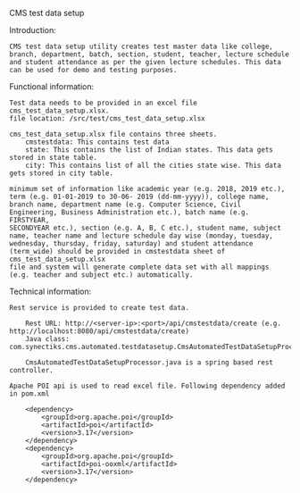 CMS test data setup

Introduction:

	CMS test data setup utility creates test master data like college, branch, department, batch, section, student, teacher, lecture schedule 
	and student attendance as per the given lecture schedules. This data can be used for demo and testing purposes.

Functional information:

	Test data needs to be provided in an excel file cms_test_data_setup.xlsx. 
	file location: /src/test/cms_test_data_setup.xlsx

	cms_test_data_setup.xlsx file contains three sheets. 
		cmstestdata: This contains test data
		state: This contains the list of Indian states. This data gets stored in state table.
		city: This contains list of all the cities state wise. This data gets stored in city table.
	
	minimum set of information like academic year (e.g. 2018, 2019 etc.), term (e.g. 01-01-2019 to 30-06- 2019 (dd-mm-yyyy)), college name, 
	branch name, department name (e.g. Computer Science, Civil Engineering, Business Administration etc.), batch name (e.g. FIRSTYEAR, 
	SECONDYEAR etc.), section (e.g. A, B, C etc.), student name, subject name, teacher name and lecture schedule day wise (monday, tuesday, 
	wednesday, thursday, friday, saturday) and student attendance (term_wide) should be provided in cmstestdata sheet of cms_test_data_setup.xlsx 
	file and system will generate complete data set with all mappings (e.g. teacher and subject etc.) automatically.

Technical information:

	Rest service is provided to create test data.
	
		Rest URL: http://<server-ip>:<port>/api/cmstestdata/create (e.g. http://localhost:8080/api/cmstestdata/create)
		Java class: com.synectiks.cms.automated.testdatasetup.CmsAutomatedTestDataSetupProcessor

		CmsAutomatedTestDataSetupProcessor.java is a spring based rest controller.
	
	Apache POI api is used to read excel file. Following dependency added in pom.xml
	
		<dependency>
			<groupId>org.apache.poi</groupId>
			<artifactId>poi</artifactId>
			<version>3.17</version>
		</dependency>
		<dependency>
			<groupId>org.apache.poi</groupId>
			<artifactId>poi-ooxml</artifactId>
			<version>3.17</version>
		</dependency>
		
		